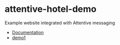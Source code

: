 # attentive-hotel-demo
 Example website integrated with Attentive messaging

- [Documentation](Documentation/index.html)
- [demo1](demo1/index.html)